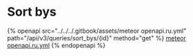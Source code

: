 # Sort bys

{% openapi src="../../../.gitbook/assets/meteor openapi.ru.yml" path="/api/v3/queries/sort_bys/{id}" method="get" %}
[meteor openapi.ru.yml](<../../../.gitbook/assets/meteor openapi.ru.yml>)
{% endopenapi %}
